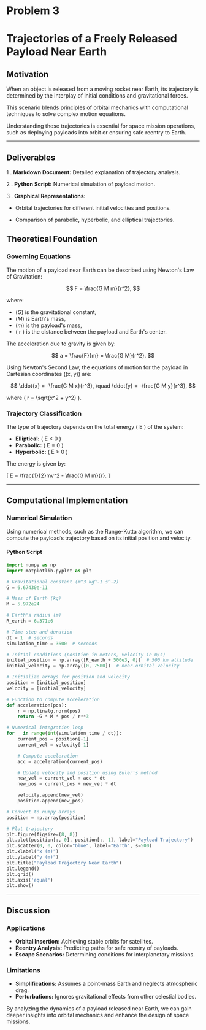 # Problem 3

# Trajectories of a Freely Released Payload Near Earth

## Motivation

When an object is released from a moving rocket near Earth, its trajectory is determined by the interplay of initial conditions and gravitational forces. 

This scenario blends principles of orbital mechanics with computational techniques to solve complex motion equations. 

Understanding these trajectories is essential for space mission operations, such as deploying payloads into orbit or ensuring safe reentry to Earth.

---

## Deliverables
1 . **Markdown Document:** Detailed explanation of trajectory analysis.

2 . **Python Script:** Numerical simulation of payload motion.

3 . **Graphical Representations:**
    
-  Orbital trajectories for different initial velocities and positions.
    
    
-  Comparison of parabolic, hyperbolic, and elliptical trajectories.


## Theoretical Foundation

### Governing Equations

The motion of a payload near Earth can be described using Newton's Law of Gravitation:

$$
F = \frac{G M m}{r^2},
$$

where:
- $( G )$ is the gravitational constant,
- $( M )$ is Earth's mass,
- $( m )$ is the payload's mass,
- \( r \) is the distance between the payload and Earth's center.

The acceleration due to gravity is given by:

$$
a = \frac{F}{m} = \frac{G M}{r^2}.
$$

Using Newton's Second Law, the equations of motion for the payload in Cartesian coordinates \((x, y)\) are:

$$
\ddot{x} = -\frac{G M x}{r^3}, \quad \ddot{y} = -\frac{G M y}{r^3},
$$

where \( r = \sqrt{x^2 + y^2} \).

### Trajectory Classification
The type of trajectory depends on the total energy \( E \) of the system:
- **Elliptical:** \( E < 0 \)
- **Parabolic:** \( E = 0 \)
- **Hyperbolic:** \( E > 0 \)

The energy is given by:

\[
E = \frac{1}{2}mv^2 - \frac{G M m}{r}.
\]

---

## Computational Implementation

### Numerical Simulation
Using numerical methods, such as the Runge-Kutta algorithm, we can compute the payload’s trajectory based on its initial position and velocity.

#### Python Script
```python
import numpy as np
import matplotlib.pyplot as plt

# Gravitational constant (m^3 kg^-1 s^-2)
G = 6.67430e-11

# Mass of Earth (kg)
M = 5.972e24

# Earth's radius (m)
R_earth = 6.371e6

# Time step and duration
dt = 1  # seconds
simulation_time = 3600  # seconds

# Initial conditions (position in meters, velocity in m/s)
initial_position = np.array([R_earth + 500e3, 0])  # 500 km altitude
initial_velocity = np.array([0, 7500])  # near-orbital velocity

# Initialize arrays for position and velocity
position = [initial_position]
velocity = [initial_velocity]

# Function to compute acceleration
def acceleration(pos):
    r = np.linalg.norm(pos)
    return -G * M * pos / r**3

# Numerical integration loop
for _ in range(int(simulation_time / dt)):
    current_pos = position[-1]
    current_vel = velocity[-1]

    # Compute acceleration
    acc = acceleration(current_pos)

    # Update velocity and position using Euler's method
    new_vel = current_vel + acc * dt
    new_pos = current_pos + new_vel * dt

    velocity.append(new_vel)
    position.append(new_pos)

# Convert to numpy arrays
position = np.array(position)

# Plot trajectory
plt.figure(figsize=(8, 8))
plt.plot(position[:, 0], position[:, 1], label="Payload Trajectory")
plt.scatter(0, 0, color="blue", label="Earth", s=500)
plt.xlabel("x (m)")
plt.ylabel("y (m)")
plt.title("Payload Trajectory Near Earth")
plt.legend()
plt.grid()
plt.axis('equal')
plt.show()
```

---

## Discussion

### Applications
- **Orbital Insertion:** Achieving stable orbits for satellites.
- **Reentry Analysis:** Predicting paths for safe reentry of payloads.
- **Escape Scenarios:** Determining conditions for interplanetary missions.

### Limitations
- **Simplifications:** Assumes a point-mass Earth and neglects atmospheric drag.
- **Perturbations:** Ignores gravitational effects from other celestial bodies.

By analyzing the dynamics of a payload released near Earth, we can gain deeper insights into orbital mechanics and enhance the design of space missions.

